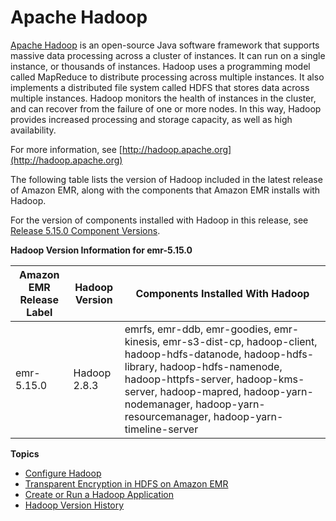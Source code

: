 # Apache Hadoop<a name="emr-hadoop"></a>

[Apache Hadoop](https://aws.amazon.com/elasticmapreduce/details/hadoop/) is an open\-source Java software framework that supports massive data processing across a cluster of instances\. It can run on a single instance, or thousands of instances\. Hadoop uses a programming model called MapReduce to distribute processing across multiple instances\. It also implements a distributed file system called HDFS that stores data across multiple instances\. Hadoop monitors the health of instances in the cluster, and can recover from the failure of one or more nodes\. In this way, Hadoop provides increased processing and storage capacity, as well as high availability\.

For more information, see [http://hadoop.apache.org](http://hadoop.apache.org)

The following table lists the version of Hadoop included in the latest release of Amazon EMR, along with the components that Amazon EMR installs with Hadoop\.

For the version of components installed with Hadoop in this release, see [Release 5\.15\.0 Component Versions](emr-release-5x.md#emr-5150-release)\.


**Hadoop Version Information for emr\-5\.15\.0**  

| Amazon EMR Release Label | Hadoop Version | Components Installed With Hadoop | 
| --- | --- | --- | 
| emr\-5\.15\.0 | Hadoop 2\.8\.3 | emrfs, emr\-ddb, emr\-goodies, emr\-kinesis, emr\-s3\-dist\-cp, hadoop\-client, hadoop\-hdfs\-datanode, hadoop\-hdfs\-library, hadoop\-hdfs\-namenode, hadoop\-httpfs\-server, hadoop\-kms\-server, hadoop\-mapred, hadoop\-yarn\-nodemanager, hadoop\-yarn\-resourcemanager, hadoop\-yarn\-timeline\-server | 

**Topics**
+ [Configure Hadoop](emr-hadoop-config.md)
+ [Transparent Encryption in HDFS on Amazon EMR](emr-encryption-tdehdfs.md)
+ [Create or Run a Hadoop Application](emr-hadoop-application.md)
+ [Hadoop Version History](Hadoop-release-history.md)